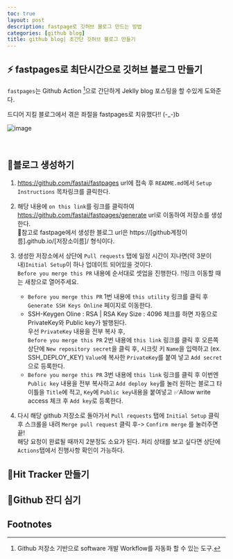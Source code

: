 ```yaml
---
toc: true
layout: post
description: fastpage로 깃허브 블로그 만드는 방법
categories: [github blog]
title: github blog| 초간단 깃허브 블로그 만들기
---
```



## ⚡️ fastpages로 최단시간으로 깃허브 블로그 만들기

`fastpages`는 Github Action [^1]으로 간단하게 Jeklly blog 포스팅을 할 수있게 도와준다.<br/>

드디어 지킬 블로그에서 겪은 좌절을 fastpages로 치유했다!! (-_-)b

![image](https://user-images.githubusercontent.com/77304817/146552499-cd21082c-5807-44ca-8e82-f38a554bf506.png)



<br/>

## 🔮블로그 생성하기


1. https://github.com/fastai/fastpages url에 접속 후 `README.md`에서 `Setup Instructions` 목차링크를 클릭한다. <br/>


2. 해당 내용에 `on this link`를 링크를 클릭하여 https://github.com/fastai/fastpages/generate url로 이동하여 저장소를 생성한다. <br/>
  📌참고로 fastpage에서 생성한 블로그 url은  https://[github계정이름].github.io/[저장소이름]/ 형식이다.<br/>
  
3. 생성한 저장소에서 상단에 `Pull requests` 탭에 일정 시간이 지나면(약 3분이내)`Initial Setup`이 하나 업데이트 되어있을 것이다. <br/>
  `Before you merge this PR` 내용에 순서대로 셋업을 진행한다. ‼️링크 이동할 때는 새창으로 열어주세요.
     - `Before you merge this PR` 1번 내용에 `this utility` 링크를 클릭 후 `Generate SSH Keys Online` 페이지로 이동한다. <br/>
     - SSH-Keygen Oline : RSA | RSA Key Size : 4096 체크를 하면 자동으로 PrivateKey와 Public key가 발행된다. <br/>우선 `PrivateKey` 내용을 전부 복사 후,<br/>
      `Before you merge this PR` 2번 내용에 `this link` 링크를 클릭 후 오른쪽 상단에 `New repository secret`을 클릭 후, 시크릿 키 `Name`을 입력하고 (ex. SSH_DEPLOY_KEY) `Value`에 복사한 `PrivateKey`를 붙여 넣고 `Add secret`으로 등록한다.
     - `Before you merge this PR` 3번 내용에 `this link` 링크를 클릭 후 이번엔 `Public key` 내용을 전부 복사하고 `Add deploy key`를 눌러 원하는 블로그 타이틀을 `Title`에 적고, `Key`에  `Public key`내용을 붙여넣고 ✅Allow write access 체크 후 `Add key`로 등록한다.<br/>
     
4. 다시 해당 github 저장소로 돌아가서 `Pull requests` 탭에 `Initial Setup` 클릭 후 스크롤을 내려 `Merge pull request` 클릭 후-> `Confirm merge` 를 눌러주면 끝!<br/>
   해당 요청이 완료될 때까지 2분정도 소요가 된다. 처리 상태를 보고 싶다면 상단에 `Actions`탭에서 진행사항 확인이 가능하다.
     
     
## 🔮Hit Tracker 만들기
## 🔮Github 잔디 심기



## Footnotes



[^1]: Github 저장소 기반으로 software 개발 Workflow를 자동화 할 수 있는 도구.

